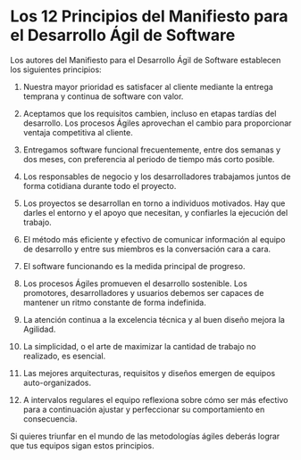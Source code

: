 # Los 12 Principios del Manifiesto para el Desarrollo Ágil de Software

Los autores del Manifiesto para el Desarrollo Ágil de Software establecen los siguientes principios:

1. Nuestra mayor prioridad es satisfacer al cliente mediante la entrega temprana y continua de software con valor.

1. Aceptamos que los requisitos cambien, incluso en etapas tardías del desarrollo. Los procesos Ágiles aprovechan el cambio para proporcionar ventaja competitiva al cliente.

1. Entregamos software funcional frecuentemente, entre dos semanas y dos meses, con preferencia al periodo de tiempo más corto posible.

1. Los responsables de negocio y los desarrolladores trabajamos juntos de forma cotidiana durante todo el proyecto.

1. Los proyectos se desarrollan en torno a individuos motivados. Hay que darles el entorno y el apoyo que necesitan, y confiarles la ejecución del trabajo.

1. El método más eficiente y efectivo de comunicar información al equipo de desarrollo y entre sus miembros es la conversación cara a cara.

1. El software funcionando es la medida principal de progreso.

1. Los procesos Ágiles promueven el desarrollo sostenible. Los promotores, desarrolladores y usuarios debemos ser capaces de mantener un ritmo constante de forma indefinida.

1. La atención continua a la excelencia técnica y al buen diseño mejora la Agilidad.

1. La simplicidad, o el arte de maximizar la cantidad de trabajo no realizado, es esencial.

1. Las mejores arquitecturas, requisitos y diseños emergen de equipos auto-organizados.

1. A intervalos regulares el equipo reflexiona sobre cómo ser más efectivo para a continuación ajustar y perfeccionar su comportamiento en consecuencia.

Si quieres triunfar en el mundo de las metodologías ágiles deberás lograr que tus equipos sigan estos principios.